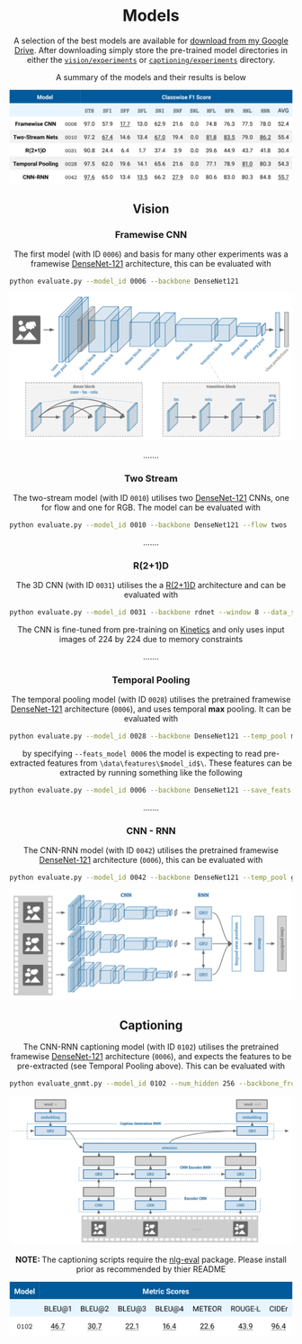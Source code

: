 <h1 align="center">Models</h1>
<p align="center">A selection of the best models are available for <a href="https://drive.google.com/open?id=1vODBn10jtQ_MEpxdKXLlG6h0j0JchTBD">download from my Google Drive</a>. After downloading simply store the pre-trained model directories in either the <a href="vision/experiments"><code>vision/experiments</code></a> or <a href="captioning/experiments"><code>captioning/experiments</code></a> directory.</p>
<p align="center">A summary of the models and their results is below</p>
<p align="center"><img src="../img/tennis_summary.svg"></p>


<h2></h2>
<h2 align="center">Vision</h2>
<h3 align="center">Framewise CNN</h3>
<p align="center">The first model (with ID <code>0006</code>) and basis for many other experiments was a framewise <a href="https://arxiv.org/pdf/1608.06993.pdf">DenseNet-121</a> architecture, this can be evaluated with</p>


```bash
python evaluate.py --model_id 0006 --backbone DenseNet121
```

<p align="center"><img src="../img/densenet.svg"></p>


<p align="center">.......</p>
<h3 align="center">Two Stream</h3>
<p align="center">The two-stream model (with ID <code>0010</code>) utilises two <a href="https://arxiv.org/pdf/1608.06993.pdf">DenseNet-121</a> CNNs, one for flow and one for RGB. The model can be evaluated with</p>

```bash
python evaluate.py --model_id 0010 --backbone DenseNet121 --flow twos
```

<p align="center">.......</p>
<h3 align="center">R(2+1)D</h3>
<p align="center">The 3D CNN (with ID <code>0031</code>) utilises the a <a href="https://arxiv.org/pdf/1711.11248.pdf">R(2+1)D</a> architecture and can be evaluated with</p>

```bash
python evaluate.py --model_id 0031 --backbone rdnet --window 8 --data_shape 224
```

<p align="center">The CNN is fine-tuned from pre-training on <a href="https://deepmind.com/research/open-source/kinetics">Kinetics</a> and only uses input images of 224 by 224 due to memory constraints</p>


<p align="center">.......</p>
<h3 align="center">Temporal Pooling</h3>
<p align="center">The temporal pooling model (with ID <code>0028</code>) utilises the pretrained framewise <a href="https://arxiv.org/pdf/1608.06993.pdf">DenseNet-121</a> architecture (<code>0006</code>), and uses temporal <b>max</b> pooling. It can be evaluated with</p>

```bash
python evaluate.py --model_id 0028 --backbone DenseNet121 --temp_pool mean --window 15 --backbone_from_id 0006 --feats_model 0006
```

<p align="center"> by specifying <code>--feats_model 0006</code> the model is expecting to read pre-extracted features from <code>\data\features\$model_id$\</code>. These features can be extracted by running something like the following</p>

```bash
python evaluate.py --model_id 0006 --backbone DenseNet121 --save_feats
```

<p align="center">.......</p>
<h3 align="center">CNN - RNN</h3>
<p align="center">The CNN-RNN model (with ID <code>0042</code>) utilises the pretrained framewise <a href="https://arxiv.org/pdf/1608.06993.pdf">DenseNet-121</a> architecture (<code>0006</code>), this can be evaluated with</p>

```bash
python evaluate.py --model_id 0042 --backbone DenseNet121 --temp_pool gru --window 30 --backbone_from_id 0006 --feats_model 0006 --freeze_backbone
```

<p align="center"><img src="../img/cnnrnn.svg"></p>

<h2></h2>
<h2 align="center">Captioning</h2>
<p align="center">The CNN-RNN captioning model (with ID <code>0102</code>) utilises the pretrained framewise <a href="https://arxiv.org/pdf/1608.06993.pdf">DenseNet-121</a> architecture (<code>0006</code>), and expects the features to be pre-extracted (see Temporal Pooling above). This can be evaluated with</p>

```bash
python evaluate_gnmt.py --model_id 0102 --num_hidden 256 --backbone_from_id 0006 --feats_model 0006
```

<p align="center"><img src="../img/tennis_cap.svg"></p>

<p align="center"><b>NOTE: </b>The captioning scripts require the <a href="https://github.com/Maluuba/nlg-eval">nlg-eval</a> package. Please install prior as recommended by thier README</p>

<p align="center"><img src="../img/tennis_cap_summary.svg"></p>